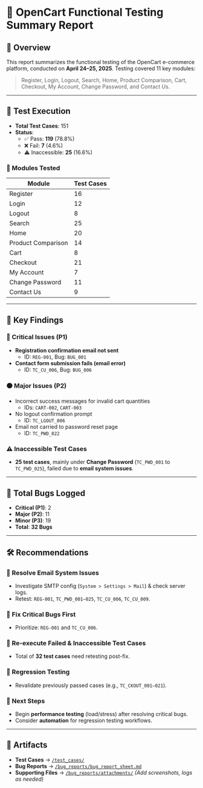 # 🧾 OpenCart Functional Testing Summary Report

## 📌 Overview

This report summarizes the functional testing of the OpenCart e-commerce platform, conducted on **April 24–25, 2025**. Testing covered 11 key modules:

> Register, Login, Logout, Search, Home, Product Comparison, Cart, Checkout, My Account, Change Password, and Contact Us.

---

## 🧪 Test Execution

- **Total Test Cases**: 151  
- **Status**:
  - ✅ Pass: **119** (78.8%)  
  - ❌ Fail: **7** (4.6%)  
  - ⚠️ Inaccessible: **25** (16.6%)  

### 🧱 Modules Tested

| Module              | Test Cases |
|---------------------|------------|
| Register            | 16         |
| Login               | 12         |
| Logout              | 8          |
| Search              | 25         |
| Home                | 20         |
| Product Comparison  | 14         |
| Cart                | 8          |
| Checkout            | 21         |
| My Account          | 7          |
| Change Password     | 11         |
| Contact Us          | 9          |

---

## 🚨 Key Findings

### 🔴 Critical Issues (P1)
- **Registration confirmation email not sent**  
  - ID: `REG-001`, Bug: `BUG_001`
- **Contact form submission fails (email error)**  
  - ID: `TC_CU_006`, Bug: `BUG_006`

### 🟠 Major Issues (P2)
- Incorrect success messages for invalid cart quantities  
  - IDs: `CART-002`, `CART-003`
- No logout confirmation prompt  
  - ID: `TC_LGOUT_006`
- Email not carried to password reset page  
  - ID: `TC_PWD_022`

### ⚠️ Inaccessible Test Cases
- **25 test cases**, mainly under **Change Password** (`TC_PWD_001` to `TC_PWD_025`), failed due to **email system issues**.

---

## 🐞 Total Bugs Logged

- **Critical (P1)**: 2  
- **Major (P2)**: 11  
- **Minor (P3)**: 19  
- **Total**: **32 Bugs**

---

## 🛠️ Recommendations

### 📨 Resolve Email System Issues
- Investigate SMTP config (`System > Settings > Mail`) & check server logs.
- Retest: `REG-001`, `TC_PWD_001–025`, `TC_CU_006`, `TC_CU_009`.

### 🛑 Fix Critical Bugs First
- Prioritize: `REG-001` and `TC_CU_006`.

### 🔁 Re-execute Failed & Inaccessible Test Cases
- Total of **32 test cases** need retesting post-fix.

### 🔄 Regression Testing
- Revalidate previously passed cases (e.g., `TC_CKOUT_001–021`).

### 🧪 Next Steps
- Begin **performance testing** (load/stress) after resolving critical bugs.
- Consider **automation** for regression testing workflows.

---

## 📂 Artifacts

- **Test Cases** → [`/test_cases/`](../test_cases/)  
- **Bug Reports** → [`/bug_reports/bug_report_sheet.md`](../bug_reports/bug_report_sheet.md)  
- **Supporting Files** → [`/bug_reports/attachments/`](../bug_reports/attachments/) *(Add screenshots, logs as needed)*

